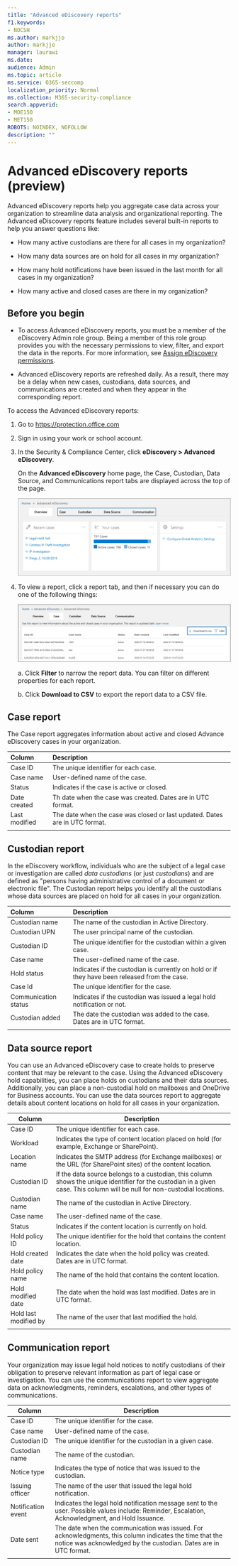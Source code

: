 ```yaml
---
title: "Advanced eDiscovery reports"
f1.keywords:
- NOCSH
ms.author: markjjo
author: markjjo
manager: laurawi
ms.date: 
audience: Admin
ms.topic: article
ms.service: O365-seccomp
localization_priority: Normal
ms.collection: M365-security-compliance 
search.appverid: 
- MOE150
- MET150
ROBOTS: NOINDEX, NOFOLLOW 
description: ""
---
```


# Advanced eDiscovery reports (preview)

Advanced eDiscovery reports help you aggregate case data across your organization to streamline data analysis and organizational reporting. The Advanced eDiscovery reports feature includes several built-in reports to help you answer questions like:

- How many active custodians are there for all cases in my organization?

- How many data sources are on hold for all cases in my organization?

- How many hold notifications have been issued in the last month for all cases in my organization?

- How many active and closed cases are there in my organization?

## Before you begin

- To access Advanced eDiscovery reports, you must be a member of the eDiscovery Admin role group. Being a member of this role group provides you with the necessary permissions to view, filter, and export the data in the reports. For more information, see [Assign eDiscovery permissions](assign-ediscovery-permissions.md).

- Advanced eDiscovery reports are refreshed daily. As a result, there may be a delay when new cases, custodians, data sources, and communications are created and when they appear in the corresponding report.

To access the Advanced eDiscovery reports:

1. Go to https://protection.office.com
  
2. Sign in using your work or school account.
  
3. In the Security & Compliance Center, click **eDiscovery > Advanced eDiscovery**.
  
   On the **Advanced eDiscovery** home page, the Case, Custodian, Data Source, and Communications report tabs are displayed across the top of the page. 
  
   ![Advanced eDiscovery reports on the home page](../media/report-home.png)

5. To view a report, click a report tab, and then if necessary you can do one of the following things:

   ![You can filter or download report data](../media/AeDReportsFilterDownload.png)

   a. Click **Filter** to narrow the report data. You can filter on different properties for each report.
  
   b. Click **Download to CSV** to export the report data to a CSV file.

## Case report

The Case report aggregates information about active and closed Advance eDiscovery cases in your organization.

|Column        |Description|
|:-------------|:-------------|
|Case ID | The unique identifier for each case.| 
|Case name | User-defined name of the case.|
|Status | Indicates if the case is active or closed.|
|Date created |Th date when the case was created. Dates are in UTC format.|
|Last modified |The date when the case was closed or last updated. Dates are in UTC format.| 
|||

## Custodian report

In the eDiscovery workflow, individuals who are the subject of a legal case or investigation are called *data custodians* (or just *custodians*) and are defined as "persons having administrative control of a document or electronic file". The Custodian report helps you identify all the custodians whose data sources are placed on hold for all cases in your organization.

|Column         |Description|
|:-------------|:-------------|
|Custodian name| The name of the custodian in Active Directory.|
|Custodian UPN | The user principal name of the custodian.|
|Custodian ID | The unique identifier for the custodian within a given case. |
|Case name | The user-defined name of the case.|
|Hold status | Indicates if the custodian is currently on hold or if they have been released from the case.|
|Case Id | The unique identifier for the case.|
|Communication status |Indicates if the custodian was issued a legal hold notification or not. |
|Custodian added | The date the custodian was added to the case. Dates are in UTC format.|
|||

## Data source report

You can use an Advanced eDiscovery case to create holds to preserve content that may be relevant to the case. Using the Advanced eDiscovery hold capabilities, you can place holds on custodians and their data sources. Additionally, you can place a non-custodial hold on mailboxes and OneDrive for Business accounts. You can use the data sources report to aggregate details about content locations on hold for all cases in your organization.

|Column        |Description|
| -------------|-------------|
|Case ID |The unique identifier for each case. |
|Workload |Indicates the type of content location placed on hold (for example, Exchange or SharePoint).
|Location name |Indicates the SMTP address (for Exchange mailboxes) or the URL (for SharePoint sites) of the content location. | 
|Custodian ID |If the data source belongs to a custodian, this column shows the unique identifier for the custodian in a given case. This column will be null for non-custodial locations.|
|Custodian name |The name of the custodian in Active Directory.| 
|Case name |The user-defined name of the case.| 
|Status |Indicates if the content location is currently on hold. | 
|Hold policy ID |The unique identifier for the hold that contains the content location. | 
|Hold created date |Indicates the date when the hold policy was created. Dates are in UTC format. | 
|Hold policy name |The name of the hold that contains the content location. |
|Hold modified date |The date when the hold was last modified. Dates are in UTC format.| 
|Hold last modified by|The name of the user that last modified the hold.| 
|||

## Communication report

Your organization may issue legal hold notices to notify custodians of their obligation to preserve relevant information as part of legal case or investigation. You can use the communications report to view aggregate data on acknowledgments, reminders, escalations, and other types of communications.

|Column         |Description|
| -------------|-------------|
|Case ID | The unique identifier for the case.|
|Case name | User-defined name of the case.|
|Custodian ID |The unique identifier for the custodian in a given case.|
|Custodian name |The name of the custodian.|
|Notice type |Indicates the type of notice that was issued to the custodian.|
|Issuing officer |The name of the user that issued the legal hold notification.|
|Notification event|Indicates the legal hold notification message sent to the user. Possible values include: Reminder, Escalation, Acknowledgment, and Hold Issuance.|
|Date sent |The date when the communication was issued. For acknowledgments, this column indicates the time that the notice was acknowledged by the custodian. Dates are in UTC format.|
|||
